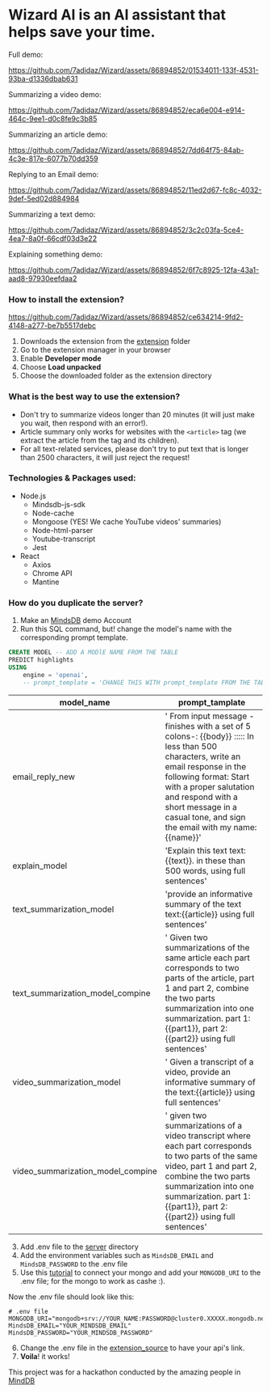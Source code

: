 # Wizard AI is an AI assistant that helps save your time. 
Full demo: 


https://github.com/7adidaz/Wizard/assets/86894852/01534011-133f-4531-93ba-d1336dbab631


Summarizing a video demo: 

https://github.com/7adidaz/Wizard/assets/86894852/eca6e004-e914-464c-9ee1-d0c8fe9c3b85

Summarizing an article demo: 

https://github.com/7adidaz/Wizard/assets/86894852/7dd64f75-84ab-4c3e-817e-6077b70dd359

Replying to an Email demo: 

https://github.com/7adidaz/Wizard/assets/86894852/11ed2d67-fc8c-4032-9def-5ed02d884984

Summarizing a text demo: 

https://github.com/7adidaz/Wizard/assets/86894852/3c2c03fa-5ce4-4ea7-8a0f-66cdf03d3e22

Explaining something demo:

https://github.com/7adidaz/Wizard/assets/86894852/6f7c8925-12fa-43a1-aad8-97930eefdaa2

### How to install the extension? 

https://github.com/7adidaz/Wizard/assets/86894852/ce634214-9fd2-4148-a277-be7b5517debc

1. Downloads the extension from the [extension](./extension) folder
2. Go to the extension manager in your browser
3. Enable **Developer mode**
4. Choose **Load unpacked**
5. Choose the downloaded folder as the extension directory

### What is the best way to use the extension? 
- Don't try to summarize videos longer than 20 minutes (it will just make you wait, then respond with an error!).
- Article summary only works for websites with the `<article>` tag (we extract the article from the tag and its children).
- For all text-related services, please don't try to put text that is longer than 2500 characters, it will just reject the request!

### Technologies & Packages used: 
-   Node.js 
    - Mindsdb-js-sdk
    - Node-cache
    - Mongoose (YES! We cache YouTube videos' summaries)
    - Node-html-parser
    - Youtube-transcript
    - Jest 
-   React 
    - Axios
    - Chrome API 
    - Mantine


### How do you duplicate the server? 
1.  Make an [MindsDB](https://mindsdb.com) demo Account
2.  Run this SQL command, but! change the model's name with the corresponding prompt template.

```SQL 
CREATE MODEL -- ADD A MODlE NAME FROM THE TABLE
PREDICT highlights
USING
    engine = 'openai',
    -- prompt_template = 'CHANGE THIS WITH prompt_template FROM THE TABLE'
```

|model_name|prompt_tamplate|
|---|---|
|email_reply_new|' From input message -finishes with a set of 5 colons-: {{body}} ::::: In less than 500 characters, write an email response in the following format: Start with a proper salutation and respond with a short message in a casual tone, and sign the email with my name: {{name}}'|
|explain_model|'Explain this text text:{{text}}. in these than 500 words, using full sentences'|
|text_summarization_model|'provide an informative summary of the text text:{{article}} using full sentences'|
|text_summarization_model_compine|' Given two summarizations of the same article each part corresponds to two parts of the article, part 1 and part 2, combine the two parts summarization into one summarization. part 1:{{part1}}, part 2:{{part2}} using full sentences'|
|video_summarization_model|' Given a transcript of a video, provide an informative summary of the text:{{article}} using full sentences'|
|video_summarization_model_compine|' given two summarizations of a video transcript where each part corresponds to two parts of the same video, part 1 and part 2, combine the two parts summarization into one summarization. part 1:{{part1}}, part 2:{{part2}} using full sentences'|

3. Add .env file to the [server](./server) directory 
4. Add the environment variables such as `MindsDB_EMAIL` and `MindsDB_PASSWORD` to the .env file
5. Use this [tutorial](https://www.mongodb.com/blog/post/quick-start-nodejs-mongodb-how-to-get-connected-to-your-database) to connect your mongo  and add your `MONGODB_URI` to the .env file; for the mongo to work as cashe :).

Now the .env file should look like this: 
```text 
# .env file
MONGODB_URI="mongodb+srv://YOUR_NAME:PASSWORD@cluster0.XXXXX.mongodb.net/extension"
MindsDB_EMAIL="YOUR_MINDSDB_EMAIL"
MindsDB_PASSWORD="YOUR_MINDSDB_PASSWORD"
```

6. Change the .env file in the [extension_source](./extension_source) to have your api's link.
7. **Voila**! it works!

This project was for a hackathon conducted by the amazing people in [MindDB](https://mindsdb.com/) 

